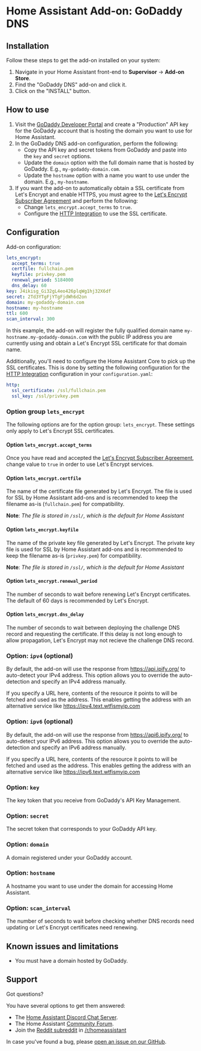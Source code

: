 # Home Assistant Add-on: GoDaddy DNS

## Installation

Follow these steps to get the add-on installed on your system:

1. Navigate in your Home Assistant front-end to **Supervisor** -> **Add-on Store**.
2. Find the "GoDaddy DNS" add-on and click it.
3. Click on the "INSTALL" button.

## How to use

1. Visit the [GoDaddy Developer Portal][godaddy-dev] and create a "Production" API key for the GoDaddy account that is hosting the domain you want to use for Home Assistant.
2. In the GoDaddy DNS add-on configuration, perform the following:
    - Copy the API key and secret tokens from GoDaddy and paste into the `key` and `secret` options.
    - Update the `domain` option with the full domain name that is hosted by GoDaddy. E.g., `my-godaddy-domain.com`.
    - Update the `hostname` option with a name you want to use under the domain. E.g., `my-hostname`.
3. If you want the add-on to automatically obtain a SSL certificate from Let's Encrypt and enable HTTPS, you must agree to the [Let's Encrypt Subscriber Agreement][le-legal] and perform the following:
    - Change `lets_encrypt.accept_terms` to `true`.
    - Configure the [HTTP Integration][http-integration] to use the SSL certificate.

## Configuration

Add-on configuration:

```yaml
lets_encrypt:
  accept_terms: true
  certfile: fullchain.pem
  keyfile: privkey.pem
  renewal_period: 5184000
  dns_delay: 60
key: J4ikisg_Gi32gL4eo426plqWg1hj32X6df
secret: 2Td3YTgFjYTgFjdWh6d2on
domain: my-godaddy-domain.com
hostname: my-hostname
ttl: 600
scan_interval: 300
```

In this example, the add-on will register the fully qualified domain name `my-hostname.my-godaddy-domain.com` with the public IP address you are currently using and obtain a Let's Encrypt SSL certificate for that domain name.

Additionally, you'll need to configure the Home Assistant Core to pick up the SSL certificates.
This is done by setting the following configuration for the [HTTP Integration][http-integration] configuration in your `configuration.yaml`:

```yaml
http:
  ssl_certificate: /ssl/fullchain.pem
  ssl_key: /ssl/privkey.pem
```

### Option group `lets_encrypt`

The following options are for the option group: `lets_encrypt`.
These settings only apply to Let's Encrypt SSL certificates.

#### Option `lets_encrypt.accept_terms`

Once you have read and accepted the [Let's Encrypt Subscriber Agreement][le-legal], change value to `true` in order to use Let's Encrypt services.

#### Option `lets_encrypt.certfile`

The name of the certificate file generated by Let's Encrypt.
The file is used for SSL by Home Assistant add-ons and is recommended to keep the filename as-is (`fullchain.pem`) for compatibility.

**Note**: _The file is stored in `/ssl/`, which is the default for Home Assistant_

#### Option `lets_encrypt.keyfile`

The name of the private key file generated by Let's Encrypt.
The private key file is used for SSL by Home Assistant add-ons and is recommended to keep the filename as-is (`privkey.pem`) for compatibility.

**Note**: _The file is stored in `/ssl/`, which is the default for Home Assistant_

#### Option `lets_encrypt.renewal_period`

The number of seconds to wait before renewing Let's Encrypt certificates.
The default of 60 days is recommended by Let's Encrypt.

#### Option `lets_encrypt.dns_delay`

The number of seconds to wait between deploying the challenge DNS record and requesting the certificate.
If this delay is not long enough to allow propagation, Let's Encrypt may not recieve the challenge DNS record.

### Option: `ipv4` (optional)

By default, the add-on will use the response from https://api.ipify.org/ to auto-detect your IPv4 address.
This option allows you to override the auto-detection and specify an IPv4 address manually.

If you specify a URL here, contents of the resource it points to will be fetched and used as the address.
This enables getting the address with an alternative service like https://ipv4.text.wtfismyip.com

### Option: `ipv6` (optional)

By default, the add-on will use the response from https://api6.ipify.org/ to auto-detect your IPv6 address.
This option allows you to override the auto-detection and specify an IPv6 address manually.

If you specify a URL here, contents of the resource it points to will be fetched and used as the address.
This enables getting the address with an alternative service like https://ipv6.text.wtfismyip.com

### Option: `key`

The key token that you receive from GoDaddy's API Key Management.

### Option: `secret`

The secret token that corresponds to your GoDaddy API key.

### Option: `domain`

A domain registered under your GoDaddy account.

### Option: `hostname`

A hostname you want to use under the domain for accessing Home Assistant.

### Option: `scan_interval`

The number of seconds to wait before checking whether DNS records need updating or Let's Encrypt certificates need renewing.

## Known issues and limitations

- You must have a domain hosted by GoDaddy.

## Support

Got questions?

You have several options to get them answered:

- The [Home Assistant Discord Chat Server][discord].
- The Home Assistant [Community Forum][forum].
- Join the [Reddit subreddit][reddit] in [/r/homeassistant][reddit]

In case you've found a bug, please [open an issue on our GitHub][issue].

[discord]: https://discord.gg/c5DvZ4e
[forum]: https://community.home-assistant.io
[issue]: https://github.com/mrmichaelrb/hassio-addons/issues
[reddit]: https://reddit.com/r/homeassistant
[godaddy-dev]: https://developer.godaddy.com/
[le-legal]: https://letsencrypt.org/repository/
[http-integration]: https://www.home-assistant.io/integrations/http/
